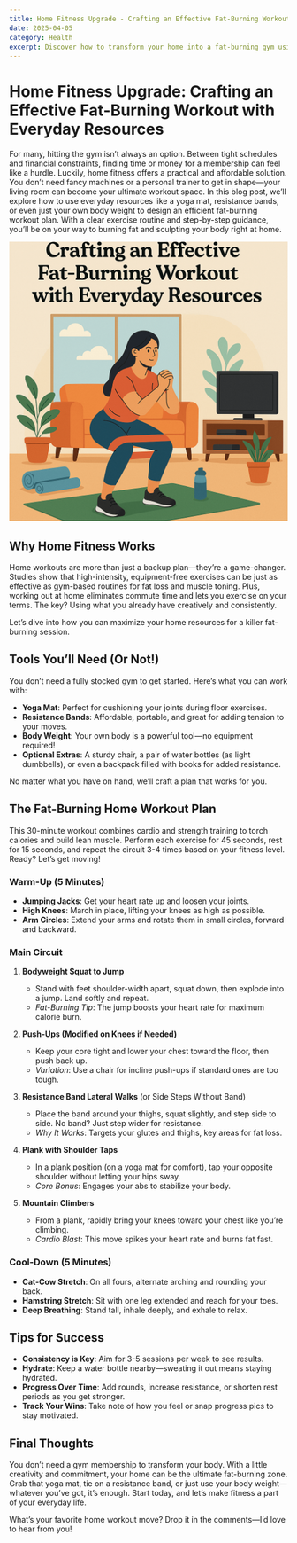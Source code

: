 ```yaml
---
title: Home Fitness Upgrade - Crafting an Effective Fat-Burning Workout with Everyday Resources
date: 2025-04-05
category: Health
excerpt: Discover how to transform your home into a fat-burning gym using simple tools like yoga mats, resistance bands, or just your body weight—no expensive equipment needed!
---
```


# Home Fitness Upgrade: Crafting an Effective Fat-Burning Workout with Everyday Resources

For many, hitting the gym isn’t always an option. Between tight schedules and financial constraints, finding time or money for a membership can feel like a hurdle. Luckily, home fitness offers a practical and affordable solution. You don’t need fancy machines or a personal trainer to get in shape—your living room can become your ultimate workout space. In this blog post, we’ll explore how to use everyday resources like a yoga mat, resistance bands, or even just your own body weight to design an efficient fat-burning workout plan. With a clear exercise routine and step-by-step guidance, you’ll be on your way to burning fat and sculpting your body right at home. 

![Home Fitness Upgrade](./home-fitness-upgrade/main.png)

## Why Home Fitness Works

Home workouts are more than just a backup plan—they’re a game-changer. Studies show that high-intensity, equipment-free exercises can be just as effective as gym-based routines for fat loss and muscle toning. Plus, working out at home eliminates commute time and lets you exercise on your terms. The key? Using what you already have creatively and consistently.

Let’s dive into how you can maximize your home resources for a killer fat-burning session.

## Tools You’ll Need (Or Not!)

You don’t need a fully stocked gym to get started. Here’s what you can work with:

- **Yoga Mat**: Perfect for cushioning your joints during floor exercises.
- **Resistance Bands**: Affordable, portable, and great for adding tension to your moves.
- **Body Weight**: Your own body is a powerful tool—no equipment required!
- **Optional Extras**: A sturdy chair, a pair of water bottles (as light dumbbells), or even a backpack filled with books for added resistance.

No matter what you have on hand, we’ll craft a plan that works for you.

## The Fat-Burning Home Workout Plan

This 30-minute workout combines cardio and strength training to torch calories and build lean muscle. Perform each exercise for 45 seconds, rest for 15 seconds, and repeat the circuit 3-4 times based on your fitness level. Ready? Let’s get moving!

### Warm-Up (5 Minutes)
- **Jumping Jacks**: Get your heart rate up and loosen your joints.
- **High Knees**: March in place, lifting your knees as high as possible.
- **Arm Circles**: Extend your arms and rotate them in small circles, forward and backward.

### Main Circuit
1. **Bodyweight Squat to Jump**  
   - Stand with feet shoulder-width apart, squat down, then explode into a jump. Land softly and repeat.  
   - *Fat-Burning Tip*: The jump boosts your heart rate for maximum calorie burn.

2. **Push-Ups (Modified on Knees if Needed)**  
   - Keep your core tight and lower your chest toward the floor, then push back up.  
   - *Variation*: Use a chair for incline push-ups if standard ones are too tough.

3. **Resistance Band Lateral Walks** (or Side Steps Without Band)  
   - Place the band around your thighs, squat slightly, and step side to side. No band? Just step wider for resistance.  
   - *Why It Works*: Targets your glutes and thighs, key areas for fat loss.

4. **Plank with Shoulder Taps**  
   - In a plank position (on a yoga mat for comfort), tap your opposite shoulder without letting your hips sway.  
   - *Core Bonus*: Engages your abs to stabilize your body.

5. **Mountain Climbers**  
   - From a plank, rapidly bring your knees toward your chest like you’re climbing.  
   - *Cardio Blast*: This move spikes your heart rate and burns fat fast.

### Cool-Down (5 Minutes)
- **Cat-Cow Stretch**: On all fours, alternate arching and rounding your back.
- **Hamstring Stretch**: Sit with one leg extended and reach for your toes.
- **Deep Breathing**: Stand tall, inhale deeply, and exhale to relax.

## Tips for Success

- **Consistency is Key**: Aim for 3-5 sessions per week to see results.
- **Hydrate**: Keep a water bottle nearby—sweating it out means staying hydrated.
- **Progress Over Time**: Add rounds, increase resistance, or shorten rest periods as you get stronger.
- **Track Your Wins**: Take note of how you feel or snap progress pics to stay motivated.

## Final Thoughts

You don’t need a gym membership to transform your body. With a little creativity and commitment, your home can be the ultimate fat-burning zone. Grab that yoga mat, tie on a resistance band, or just use your body weight—whatever you’ve got, it’s enough. Start today, and let’s make fitness a part of your everyday life.

What’s your favorite home workout move? Drop it in the comments—I’d love to hear from you!
